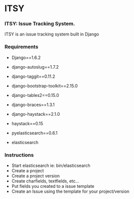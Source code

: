 ITSY
====
### ITSY: Issue Tracking System.

ITSY is an issue tracking system built in Django

### Requirements

- Django==1.6.2
- django-autoslug==1.7.2
- django-taggit==0.11.2
- django-bootstrap-toolkit==2.15.0
- django-tables2==0.15.0
- django-braces==1.3.1
- django-haystack==2.1.0
- haystack==0.15
- pyelasticsearch==0.6.1

- elasticsearch

### Instructions

- Start elasticsearch ie: bin/elasticsearch
- Create a project
- Create a project version
- Create charfields, textfields, etc...
- Put fields you created to a issue template
- Create an Issue using the template for your project/version

